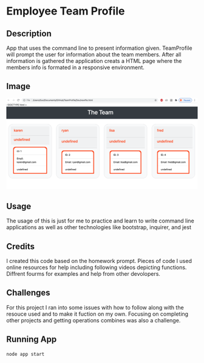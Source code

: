 # Employee Team Profile

## Description

App that uses the command line to present information given. TeamProfile will prompt the user for information about the team members. After all information is gathered the application creats a HTML page where the members info is formated in a responsive environment.

## Image

![TeamProfile](/Assets/App.png)

## Usage

The usage of this is just for me to practice and learn to write command line applications as well as other technologies like bootstrap, inquirer, and jest

## Credits

I created this code based on the homework prompt. Pieces of code I used online resources for help including following videos depicting functions. Diffrent fourms for examples and help from other devolopers.

## Challenges

For this project I ran into some issues with how to follow along with the resouce used and to make it fuction on my own. Focusing on completing other projects and getting operations combines was also a challenge.

## Running App

```
node app start

```
